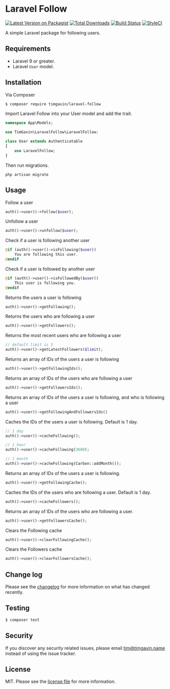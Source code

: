 # Laravel Follow

[![Latest Version on Packagist][ico-version]][link-packagist]
[![Total Downloads][ico-downloads]][link-downloads]
[![Build Status][ico-travis]][link-travis]
[![StyleCI][ico-styleci]][link-styleci]

A simple Laravel package for following users.

## Requirements
- Laravel 9 or greater.
- Laravel `User` model.

## Installation

Via Composer

``` bash
$ composer require timgavin/laravel-follow
```

Import Laravel Follow into your User model and add the trait.

```php
namespace App\Models;

use TimGavin\LaravelFollow\LaravelFollow;

class User extends Authenticatable
{
    use LaravelFollow;
}
```

Then run migrations.

```
php artisan migrate
```

## Usage

Follow a user
```php
auth()->user()->follow($user);
```

Unfollow a user
```php
auth()->user()->unfollow($user);
```

Check if a user is following another user
```php
@if (auth()->user()->isFollowing($user))
    You are following this user.
@endif
```

Check if a user is followed by another user
```php
@if (auth()->user()->isFollowedBy($user))
    This user is following you.
@endif
```

Returns the users a user is following
```php
auth()->user()->getFollowing();
```

Returns the users who are following a user
```php
auth()->user()->getFollowers();
```

Returns the most recent users who are following a user
```php
// default limit is 5
auth()->user()->getLatestFollowers($limit);
```

Returns an array of IDs of the users a user is following
```php
auth()->user()->getFollowingIds();
```

Returns an array of IDs of the users who are following a user
```php
auth()->user()->getFollowersIds();
```

Returns an array of IDs of the users a user is following, and who is following a user
```php
auth()->user()->getFollowingAndFollowersIds()
```

Caches the IDs of the users a user is following. Default is 1 day.
```php
// 1 day
auth()->user()->cacheFollowing();

// 1 hour
auth()->user()->cacheFollowing(3600);

// 1 month
auth()->user()->cacheFollowing(Carbon::addMonth());
```

Returns an array of IDs of the users a user is following.
```php
auth()->user()->getFollowingCache();
```

Caches the IDs of the users who are following a user. Default is 1 day.
```php
auth()->user()->cacheFollowers();
```

Returns an array of IDs of the users who are following a user.
```php
auth()->user()->getFollowersCache();
```

Clears the Following cache
```php
auth()->user()->clearFollowingCache();
```

Clears the Followers cache
```php
auth()->user()->clearFollowersCache();
```

## Change log

Please see the [changelog](changelog.md) for more information on what has changed recently.

## Testing

``` bash
$ composer test
```

## Security

If you discover any security related issues, please email tim@timgavin.name instead of using the issue tracker.

## License

MIT. Please see the [license file](license.md) for more information.

[ico-version]: https://img.shields.io/packagist/v/timgavin/laravel-follow.svg?style=flat-square
[ico-downloads]: https://img.shields.io/packagist/dt/timgavin/laravel-follow.svg?style=flat-square
[ico-travis]: https://img.shields.io/travis/com/timgavin/laravel-follow?style=flat-square
[ico-styleci]: https://styleci.io/repos/545076824/shield

[link-packagist]: https://packagist.org/packages/timgavin/laravel-follow
[link-downloads]: https://packagist.org/packages/timgavin/laravel-follow
[link-travis]: https://travis-ci.org/timgavin/laravel-follow
[link-styleci]: https://styleci.io/repos/545076824
[link-author]: https://github.com/timgavin
[link-contributors]: ../../contributors
